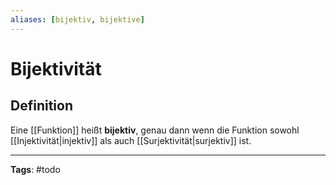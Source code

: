 ```yaml
---
aliases: [bijektiv, bijektive]
---
```


# Bijektivität

## Definition

Eine [[Funktion]] heißt **bijektiv**, genau dann wenn die Funktion sowohl [[Injektivität|injektiv]] als auch [[Surjektivität|surjektiv]] ist.

---

**Tags**: #todo
